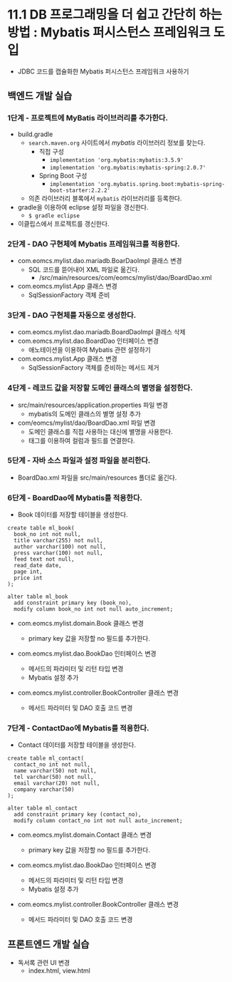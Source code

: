 # 11.1 DB 프로그래밍을 더 쉽고 간단히 하는 방법 : Mybatis 퍼시스턴스 프레임워크 도입

- JDBC 코드를 캡슐화한 Mybatis 퍼시스턴스 프레임워크 사용하기

## 백엔드 개발 실습

### 1단계 - 프로젝트에 MyBatis 라이브러리를 추가한다.

- build.gradle   
  - `search.maven.org` 사이트에서 *mybatis* 라이브러리 정보를 찾는다.
    - 직접 구성
      - `implementation 'org.mybatis:mybatis:3.5.9'`
      - `implementation 'org.mybatis:mybatis-spring:2.0.7'`
    - Spring Boot 구성
      - `implementation 'org.mybatis.spring.boot:mybatis-spring-boot-starter:2.2.2'`
  - 의존 라이브러리 블록에서 `mybatis` 라이브러리를 등록한다.
- gradle을 이용하여 eclipse 설정 파일을 갱신한다.
  - `$ gradle eclipse`
- 이클립스에서 프로젝트를 갱신한다.

### 2단계 - DAO 구현체에 Mybatis 프레임워크를 적용한다.

- com.eomcs.mylist.dao.mariadb.BoarDaoImpl 클래스 변경
  - SQL 코드를 뜯어내어 XML 파일로 옮긴다.
    - /src/main/resources/com/eomcs/mylist/dao/BoardDao.xml
- com.eomcs.mylist.App 클래스 변경
  - SqlSessionFactory 객체 준비

### 3단계 - DAO 구현체를 자동으로 생성한다.

- com.eomcs.mylist.dao.mariadb.BoardDaoImpl 클래스 삭제
- com.eomcs.mylist.dao.BoardDao 인터페이스 변경
  - 애노테이션을 이용하여 Mybatis 관련 설정하기
- com.eomcs.mylist.App 클래스 변경
  - SqlSessionFactory 객체를 준비하는 메서드 제거

### 4단계 - 레코드 값을 저장할 도메인 클래스의 별명을 설정한다.

- src/main/resources/application.properties 파일 변경
  - mybatis의 도메인 클래스의 별명 설정 추가
- com/eomcs/mylist/dao/BoardDao.xml 파일 변경
  - 도메인 클래스를 직접 사용하는 대신에 별명을 사용한다.
  - <resultMap></resultMap> 태그를 이용하여 컬럼과 필드를 연결한다.


### 5단계 - 자바 소스 파일과 설정 파일을 분리한다.

- BoardDao.xml 파일을 src/main/resources 폴더로 옮긴다.


### 6단계 - BoardDao에 Mybatis를 적용한다.

- Book 데이터를 저장할 테이블을 생성한다.
```
create table ml_book(
  book_no int not null,
  title varchar(255) not null,
  author varchar(100) not null,
  press varchar(100) not null,
  feed text not null,
  read_date date,
  page int,
  price int
);

alter table ml_book
  add constraint primary key (book_no),
  modify column book_no int not null auto_increment;
```

- com.eomcs.mylist.domain.Book 클래스 변경
  - primary key 값을 저장할 no 필드를 추가한다.

- com.eomcs.mylist.dao.BookDao 인터페이스 변경
  - 메서드의 파라미터 및 리턴 타입 변경
  - Mybatis 설정 추가

- com.eomcs.mylist.controller.BookController 클래스 변경
  - 메서드 파라미터 및 DAO 호출 코드 변경


### 7단계 - ContactDao에 Mybatis를 적용한다.

- Contact 데이터를 저장할 테이블을 생성한다.
```
create table ml_contact(
  contact_no int not null,
  name varchar(50) not null,
  tel varchar(50) not null,
  email varchar(20) not null,
  company varchar(50)
);

alter table ml_contact
  add constraint primary key (contact_no),
  modify column contact_no int not null auto_increment;
```

- com.eomcs.mylist.domain.Contact 클래스 변경
  - primary key 값을 저장할 no 필드를 추가한다.

- com.eomcs.mylist.dao.BookDao 인터페이스 변경
  - 메서드의 파라미터 및 리턴 타입 변경
  - Mybatis 설정 추가

- com.eomcs.mylist.controller.BookController 클래스 변경
  - 메서드 파라미터 및 DAO 호출 코드 변경


## 프론트엔드 개발 실습

- 독서록 관련 UI 변경
  - index.html, view.html







#
